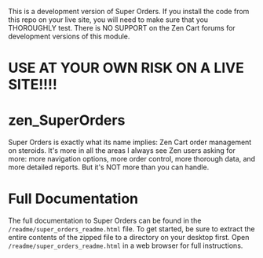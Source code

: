 This is a development version of Super Orders. If you install the code from this repo on your live site, you will need to make sure that you THOROUGHLY test. There is NO SUPPORT on the Zen Cart forums for development versions of this module.

USE AT YOUR OWN RISK ON A LIVE SITE!!!!
==================================================

zen_SuperOrders
===============

Super Orders is exactly what its name implies: Zen Cart order management on steroids.  It's more in all the areas I always see Zen users asking for more: more navigation options, more order control, more thorough data, and more detailed reports. But it's NOT more than you can handle.

Full Documentation
==================

The full documentation to Super Orders can be found in the `/readme/super_orders_readme.html` file. To get started, be sure to extract the entire contents of the zipped file to a directory on your desktop first. Open `/readme/super_orders_readme.html` in a web browser for full instructions.

